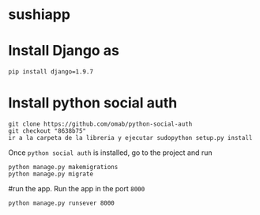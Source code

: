 # sushiapp

# Install Django as
```
pip install django=1.9.7
```

# Install python social auth
```
git clone https://github.com/omab/python-social-auth
git checkout "8638b75"
ir a la carpeta de la libreria y ejecutar sudopython setup.py install
```
Once `python social auth` is installed, go to the project and run
```
python manage.py makemigrations
python manage.py migrate
```
#run the app.
Run the app in the port `8000`
```
python manage.py runsever 8000
```